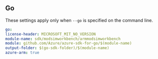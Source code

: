 ## Go

These settings apply only when `--go` is specified on the command line.

```yaml $(go)
go:
license-header: MICROSOFT_MIT_NO_VERSION
module-name: sdk/modsimworkbench/armmodsimworkbench
module: github.com/Azure/azure-sdk-for-go/$(module-name)
output-folder: $(go-sdk-folder)/$(module-name)
azure-arm: true
```
